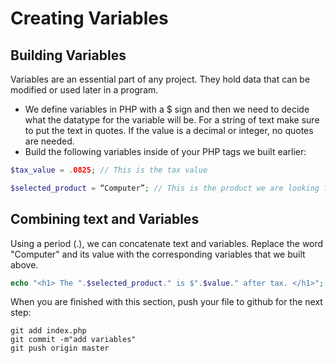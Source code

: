 # Creating Variables

## Building Variables
Variables are an essential part of any project. They hold data that can be modified or used later in a program.

 - We define variables in PHP with a $ sign and then we need to decide what the datatype for the variable will be.  For a string of text make sure to put the text in quotes.  If the value is a decimal or integer, no quotes are needed.
 - Build the following variables inside of your PHP tags we built earlier:
```php
$tax_value = .0825; // This is the tax value

$selected_product = “Computer”; // This is the product we are looking for
``` 

## Combining text and Variables
Using a period (.), we can concatenate text and variables.  Replace the word "Computer" and its value with the corresponding variables that we built above.
```php
echo "<h1> The ".$selected_product." is $".$value." after tax. </h1>";
```
When you are finished with this section, push your file to github for the next step:
```
git add index.php
git commit -m"add variables"
git push origin master
```